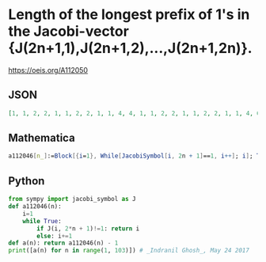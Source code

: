 # Length of the longest prefix of 1's in the Jacobi\-vector \{J\(2n\+1,1\),J\(2n\+1,2\),\.\.\.,J\(2n\+1,2n\)\}\.
https://oeis.org/A112050
## JSON
```JSON
[1, 1, 2, 2, 1, 1, 2, 2, 1, 1, 4, 4, 1, 1, 2, 2, 1, 1, 2, 2, 1, 1, 4, 6, 1, 1, 2, 2, 1, 1, 2, 2, 1, 1, 6, 4, 1, 1, 2, 2, 1, 1, 2, 2, 1, 1, 4, 4, 1, 1, 2, 2, 1, 1, 2, 2, 1, 1, 6, 10, 1, 1, 2, 2, 1, 1, 2, 2, 1, 1, 4, 4, 1, 1, 2, 2, 1, 1, 2, 2, 1, 1, 4, 12, 1, 1, 2, 2, 1, 1, 2, 2, 1, 1, 6, 4, 1, 1, 2, 2, 1, 1]
```
## Mathematica
```Mathematica
a112046[n_]:=Block[{i=1}, While[JacobiSymbol[i, 2n + 1]==1, i++]; i]; Table[a112046[n] - 1, {n, 102}] (* _Indranil Ghosh_, May 24 2017 *)
```
## Python
```Python
from sympy import jacobi_symbol as J
def a112046(n):
    i=1
    while True:
        if J(i, 2*n + 1)!=1: return i
        else: i+=1
def a(n): return a112046(n) - 1
print([a(n) for n in range(1, 103)]) # _Indranil Ghosh_, May 24 2017
```
